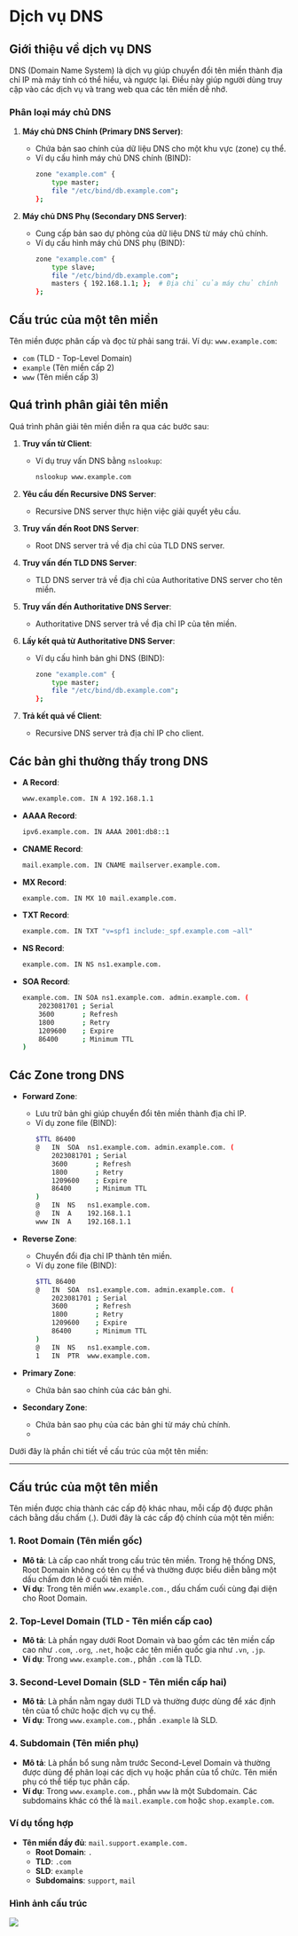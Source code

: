 
# Dịch vụ DNS

## Giới thiệu về dịch vụ DNS

DNS (Domain Name System) là dịch vụ giúp chuyển đổi tên miền thành địa chỉ IP mà máy tính có thể hiểu, và ngược lại. Điều này giúp người dùng truy cập vào các dịch vụ và trang web qua các tên miền dễ nhớ.

### Phân loại máy chủ DNS

1. **Máy chủ DNS Chính (Primary DNS Server)**:
   - Chứa bản sao chính của dữ liệu DNS cho một khu vực (zone) cụ thể.
   - Ví dụ cấu hình máy chủ DNS chính (BIND):
     ```bash
     zone "example.com" {
         type master;
         file "/etc/bind/db.example.com";
     };
     ```

2. **Máy chủ DNS Phụ (Secondary DNS Server)**:
   - Cung cấp bản sao dự phòng của dữ liệu DNS từ máy chủ chính.
   - Ví dụ cấu hình máy chủ DNS phụ (BIND):
     ```bash
     zone "example.com" {
         type slave;
         file "/etc/bind/db.example.com";
         masters { 192.168.1.1; };  # Địa chỉ của máy chủ chính
     };
     ```





## Cấu trúc của một tên miền

Tên miền được phân cấp và đọc từ phải sang trái. Ví dụ: `www.example.com`:
- `com` (TLD - Top-Level Domain)
- `example` (Tên miền cấp 2)
- `www` (Tên miền cấp 3)

## Quá trình phân giải tên miền

Quá trình phân giải tên miền diễn ra qua các bước sau:

1. **Truy vấn từ Client**:
   - Ví dụ truy vấn DNS bằng `nslookup`:
     ```bash
     nslookup www.example.com
     ```

2. **Yêu cầu đến Recursive DNS Server**:
   - Recursive DNS server thực hiện việc giải quyết yêu cầu.

3. **Truy vấn đến Root DNS Server**:
   - Root DNS server trả về địa chỉ của TLD DNS server.

4. **Truy vấn đến TLD DNS Server**:
   - TLD DNS server trả về địa chỉ của Authoritative DNS server cho tên miền.

5. **Truy vấn đến Authoritative DNS Server**:
   - Authoritative DNS server trả về địa chỉ IP của tên miền.

6. **Lấy kết quả từ Authoritative DNS Server**:
   - Ví dụ cấu hình bản ghi DNS (BIND):
     ```bash
     zone "example.com" {
         type master;
         file "/etc/bind/db.example.com";
     };
     ```

7. **Trả kết quả về Client**:
   - Recursive DNS server trả địa chỉ IP cho client.

## Các bản ghi thường thấy trong DNS

- **A Record**:
  ```bash
  www.example.com. IN A 192.168.1.1
  ```

- **AAAA Record**:
  ```bash
  ipv6.example.com. IN AAAA 2001:db8::1
  ```

- **CNAME Record**:
  ```bash
  mail.example.com. IN CNAME mailserver.example.com.
  ```

- **MX Record**:
  ```bash
  example.com. IN MX 10 mail.example.com.
  ```

- **TXT Record**:
  ```bash
  example.com. IN TXT "v=spf1 include:_spf.example.com ~all"
  ```

- **NS Record**:
  ```bash
  example.com. IN NS ns1.example.com.
  ```

- **SOA Record**:
  ```bash
  example.com. IN SOA ns1.example.com. admin.example.com. (
      2023081701 ; Serial
      3600       ; Refresh
      1800       ; Retry
      1209600    ; Expire
      86400      ; Minimum TTL
  )
  ```

## Các Zone trong DNS

- **Forward Zone**:
  - Lưu trữ bản ghi giúp chuyển đổi tên miền thành địa chỉ IP.
  - Ví dụ zone file (BIND):
    ```bash
    $TTL 86400
    @   IN  SOA  ns1.example.com. admin.example.com. (
        2023081701 ; Serial
        3600       ; Refresh
        1800       ; Retry
        1209600    ; Expire
        86400      ; Minimum TTL
    )
    @   IN  NS   ns1.example.com.
    @   IN  A    192.168.1.1
    www IN  A    192.168.1.1
    ```

- **Reverse Zone**:
  - Chuyển đổi địa chỉ IP thành tên miền.
  - Ví dụ zone file (BIND):
    ```bash
    $TTL 86400
    @   IN  SOA  ns1.example.com. admin.example.com. (
        2023081701 ; Serial
        3600       ; Refresh
        1800       ; Retry
        1209600    ; Expire
        86400      ; Minimum TTL
    )
    @   IN  NS   ns1.example.com.
    1   IN  PTR  www.example.com.
    ```

- **Primary Zone**:
  - Chứa bản sao chính của các bản ghi.

- **Secondary Zone**:
  - Chứa bản sao phụ của các bản ghi từ máy chủ chính.
  - 
  

Dưới đây là phần chi tiết về cấu trúc của một tên miền:

---

## Cấu trúc của một tên miền

Tên miền được chia thành các cấp độ khác nhau, mỗi cấp độ được phân cách bằng dấu chấm (.). Dưới đây là các cấp độ chính của một tên miền:

### 1. Root Domain (Tên miền gốc)

- **Mô tả**: Là cấp cao nhất trong cấu trúc tên miền. Trong hệ thống DNS, Root Domain không có tên cụ thể và thường được biểu diễn bằng một dấu chấm đơn lẻ ở cuối tên miền.
- **Ví dụ**: Trong tên miền `www.example.com.`, dấu chấm cuối cùng đại diện cho Root Domain.

### 2. Top-Level Domain (TLD - Tên miền cấp cao)

- **Mô tả**: Là phần ngay dưới Root Domain và bao gồm các tên miền cấp cao như `.com`, `.org`, `.net`, hoặc các tên miền quốc gia như `.vn`, `.jp`.
- **Ví dụ**: Trong `www.example.com.`, phần `.com` là TLD.

### 3. Second-Level Domain (SLD - Tên miền cấp hai)

- **Mô tả**: Là phần nằm ngay dưới TLD và thường được dùng để xác định tên của tổ chức hoặc dịch vụ cụ thể.
- **Ví dụ**: Trong `www.example.com.`, phần `.example` là SLD.

### 4. Subdomain (Tên miền phụ)

- **Mô tả**: Là phần bổ sung nằm trước Second-Level Domain và thường được dùng để phân loại các dịch vụ hoặc phần của tổ chức. Tên miền phụ có thể tiếp tục phân cấp.
- **Ví dụ**: Trong `www.example.com.`, phần `www` là một Subdomain. Các subdomains khác có thể là `mail.example.com` hoặc `shop.example.com`.

### Ví dụ tổng hợp

- **Tên miền đầy đủ**: `mail.support.example.com.`
  - **Root Domain**: `.`
  - **TLD**: `.com`
  - **SLD**: `example`
  - **Subdomains**: `support`, `mail`

### Hình ảnh cấu trúc

![](https://img001.prntscr.com/file/img001/0hLufjGYRiehlfA0NiBfrA.png)



